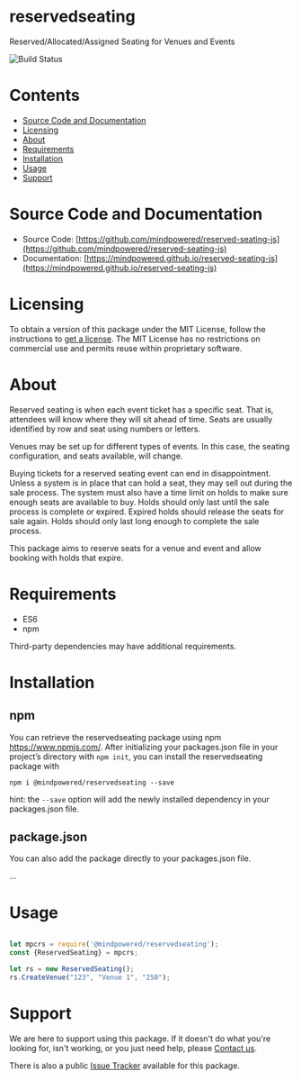 
reservedseating
===============
Reserved/Allocated/Assigned Seating for Venues and Events

![Build Status](https://mindpowered.dev/assets/images/github-badges/build-passing.svg)

Contents
========

* [Source Code and Documentation](#source-code-and-documentation)
* [Licensing](#licensing)
* [About](#about)
* [Requirements](#requirements)
* [Installation](#installation)
* [Usage](#usage)
* [Support](#support)

# Source Code and Documentation
- Source Code: [https://github.com/mindpowered/reserved-seating-js](https://github.com/mindpowered/reserved-seating-js)
- Documentation: [https://mindpowered.github.io/reserved-seating-js](https://mindpowered.github.io/reserved-seating-js)

# Licensing
To obtain a version of this package under the MIT License, follow the instructions to [get a license][purchase]. The MIT License has no restrictions on commercial use and permits reuse within proprietary software.

# About
Reserved seating is when each event ticket has a specific seat. That is, attendees will know where they will sit ahead of time. Seats are usually identified by row and seat using numbers or letters.

Venues may be set up for different types of events. In this case, the seating configuration, and seats available, will change.

Buying tickets for a reserved seating event can end in disappointment. Unless a system is in place that can hold a seat, they may sell out during the sale process. The system must also have a time limit on holds to make sure enough seats are available to buy. Holds should only last until the sale process is complete or expired. Expired holds should release the seats for sale again. Holds should only last long enough to complete the sale process.

This package aims to reserve seats for a venue and event and allow booking with holds that expire.

# Requirements
- ES6
- npm


Third-party dependencies may have additional requirements.

# Installation
## npm

You can retrieve the reservedseating package using npm https://www.npmjs.com/. After initializing your packages.json file in your project’s directory with `npm init`, you can install the reservedseating package with
```
npm i @mindpowered/reservedseating --save
```
hint: the `--save` option will add the newly installed dependency in your packages.json file.

## package.json

You can also add the package directly to your packages.json file.

...


# Usage
```javascript

let mpcrs = require('@mindpowered/reservedseating');
const {ReservedSeating} = mpcrs;

let rs = new ReservedSeating();
rs.CreateVenue("123", "Venue 1", "250");

```


# Support
We are here to support using this package. If it doesn't do what you're looking for, isn't working, or you just need help, please [Contact us][contact].

There is also a public [Issue Tracker][bugs] available for this package.



[bugs]: https://github.com/mindpowered/reserved-seating-js/issues
[contact]: https://mindpowered.dev/support.html?ref=reserved-seating-js/
[docs]: https://mindpowered.github.io/reserved-seating-js/
[licensing]: https://mindpowered.dev/?ref=reserved-seating-js
[purchase]: https://mindpowered.dev/purchase/
